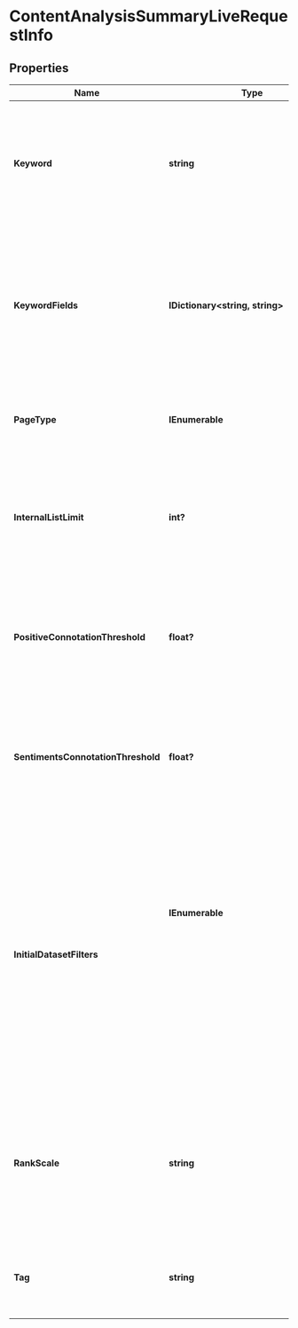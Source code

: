# ContentAnalysisSummaryLiveRequestInfo


## Properties

| Name | Type | Description | Notes |
|------------ | ------------- | ------------- | -------------|
**Keyword** | **string** | target keyword<br>required field<br>UTF-8 encoding<br>the keywords will be converted to a lowercase format;<br>Note: to match an exact phrase instead of a stand-alone keyword, use double quotes and backslashes;<br>example:<br>'keyword': '\'tesla palo alto\''<br>learn more about rules and limitations of keyword and keywords fields in DataForSEO APIs in this Help Center article |[optional]|
**KeywordFields** | **IDictionary<string, string>** | target keyword fields and target keywords<br>optional field<br>use this parameter to filter the dataset by keywords that certain fields should contain;<br>fields you can specify: title, main_title, previous_title, snippet<br>you can indicate several fields;<br>Note: to match an exact phrase instead of a stand-alone keyword, use double quotes and backslashes;<br>example:<br>'keyword_fields': {<br>    'snippet': '\'logitech mouse\'',<br>    'main_title': 'sale'<br>} |[optional]|
**PageType** | **IEnumerable<string>** | target page types<br>optional field<br>use this parameter to filter the dataset by page types<br>possible values:<br>'ecommerce', 'news', 'blogs', 'message-boards', 'organization' |[optional]|
**InternalListLimit** | **int?** | maximum number of elements within internal arrays<br>optional field<br>you can use this field to limit the number of elements within the following arrays:<br>top_domains<br>text_categories<br>page_categories<br>countries<br>languages<br>default value: 1<br>maximum value: 20 |[optional]|
**PositiveConnotationThreshold** | **float?** | positive connotation threshold<br>optional field<br>specified as the probability index threshold for positive sentiment related to the citation content<br>if you specify this field, connotation_types object in the response will only contain data on citations with positive sentiment probability more than or equal to the specified value<br>possible values: from 0 to 1<br>default value: 0.4 |[optional]|
**SentimentsConnotationThreshold** | **float?** | sentiment connotation threshold<br>optional field<br>specified as the probability index threshold for sentiment connotations related to the citation content<br>if you specify this field, sentiment_connotations object in the response will only contain data on citations where the<br>probability per each sentiment is more than or equal to the specified value<br>possible values: from 0 to 1<br>default value: 0.4 |[optional]|
**InitialDatasetFilters** | **IEnumerable<object>** | initial dataset filtering parameters<br>optional field<br>initial filtering parameters that apply to fields in the Search endpoint<br>you can add several filters at once (8 filters maximum)<br>you should set a logical operator and, or between the conditions<br>the following operators are supported:<br>regex, not_regex, <, <=, >, >=, =, <>, in, not_in, like,not_like, has, has_not<br>you can use the % operator with like and not_like to match any string of zero or more characters<br>example:<br>['domain','<>', 'logitech.com']<br>[['domain','<>','logitech.com'],'and',['content_info.connotation_types.negative','>',1000]]<br>[['domain','<>','logitech.com']],<br>'and',<br>[['content_info.connotation_types.negative','>',1000],<br>'or',<br>['content_info.text_category','has',10994]]]<br>for more information about filters, please refer to Content Analysis API – Filters |[optional]|
**RankScale** | **string** | defines the scale used for calculating and displaying the rank values<br>optional field<br>you can use this parameter to choose whether rank values are presented on a 0–100 or 0–1000 scale<br>possible values:<br>one_hundred — rank values are displayed on a 0–100 scale<br>one_thousand — rank values are displayed on a 0–1000 scale<br>default value: one_thousand<br>learn more about how this parameter works in this Help Center article |[optional]|
**Tag** | **string** | user-defined task identifier<br>optional field<br>the character limit is 255<br>you can use this parameter to identify the task and match it with the result<br>you will find the specified tag value in the data object of the response |[optional]|